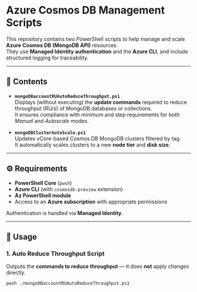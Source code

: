 # Azure Cosmos DB Management Scripts

This repository contains two PowerShell scripts to help manage and scale **Azure Cosmos DB (MongoDB API)** resources.  
They use **Managed Identity authentication** and the **Azure CLI**, and include structured logging for traceability.

---

## 📂 Contents

- **`mongoDBaccountRUAutoReduceThroughput.ps1`**  
  Displays (without executing) the **update commands** required to reduce throughput (RU/s) of MongoDB databases or collections.  
  It ensures compliance with minimum and step requirements for both *Manual* and *Autoscale* modes.

- **`mongoDBClusterAutoScale.ps1`**  
  Updates vCore-based Cosmos DB MongoDB clusters filtered by tag.  
  It automatically scales clusters to a new **node tier** and **disk size**.

---

## ⚙️ Requirements

- **PowerShell Core** (`pwsh`)  
- **Azure CLI** (with `cosmosdb-preview` extension)  
- **Az PowerShell module**  
- Access to an **Azure subscription** with appropriate permissions  

Authentication is handled via **Managed Identity**.

---

## 🚀 Usage

### 1. Auto Reduce Throughput Script

Outputs the **commands to reduce throughput** — it does **not** apply changes directly.  

```bash
pwsh ./mongoDBaccountRUAutoReduceThroughput.ps1
